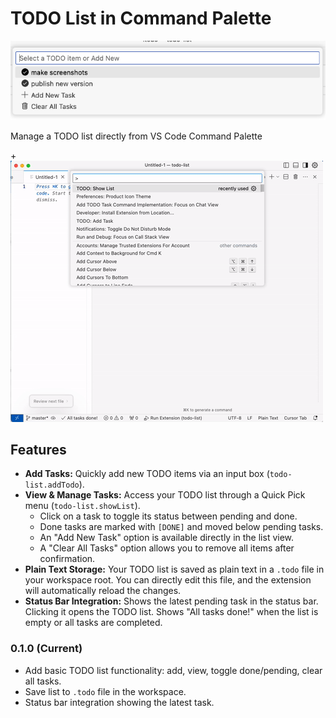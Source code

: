 # TODO List in Command Palette

![Extension Icon](images/todo-logo.png)

Manage a TODO list directly from VS Code Command Palette

+![Animation of TODO list features](images/todo-demo.gif)


## Features

*   **Add Tasks:** Quickly add new TODO items via an input box (`todo-list.addTodo`).
*   **View & Manage Tasks:** Access your TODO list through a Quick Pick menu (`todo-list.showList`).
    *   Click on a task to toggle its status between pending and done.
    *   Done tasks are marked with `[DONE]` and moved below pending tasks.
    *   An "Add New Task" option is available directly in the list view.
    *   A "Clear All Tasks" option allows you to remove all items after confirmation.
*   **Plain Text Storage:** Your TODO list is saved as plain text in a `.todo` file in your workspace root. You can directly edit this file, and the extension will automatically reload the changes.
*   **Status Bar Integration:** Shows the latest pending task in the status bar. Clicking it opens the TODO list. Shows "All tasks done!" when the list is empty or all tasks are completed.




### 0.1.0 (Current)
- Add basic TODO list functionality: add, view, toggle done/pending, clear all tasks.
- Save list to `.todo` file in the workspace.
- Status bar integration showing the latest task.

